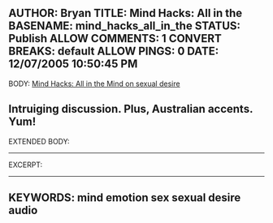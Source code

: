 AUTHOR: Bryan
TITLE: Mind Hacks: All in the
BASENAME: mind_hacks_all_in_the
STATUS: Publish
ALLOW COMMENTS: 1
CONVERT BREAKS: __default__
ALLOW PINGS: 0
DATE: 12/07/2005 10:50:45 PM
-----
BODY:
<a title="Mind Hacks: All in the Mind on sexual desire" href="http://www.mindhacks.com/blog/2005/11/all_in_the_mind_on_s.html">Mind Hacks: All in the Mind on sexual desire</a>

Intruiging discussion. Plus, Australian accents. Yum!
-----
EXTENDED BODY:

-----
EXCERPT:

-----
KEYWORDS:
mind emotion sex sexual desire audio
-----


